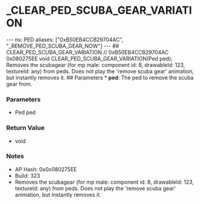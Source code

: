 # _CLEAR_PED_SCUBA_GEAR_VARIATION

--- ns: PED aliases: ["0xB50EB4CCB29704AC", "_REMOVE_PED_SCUBA_GEAR_NOW"] --- ## CLEAR_PED_SCUBA_GEAR_VARIATION  // 0xB50EB4CCB29704AC 0x080275EE void CLEAR_PED_SCUBA_GEAR_VARIATION(Ped ped);  Removes the scubagear (for mp male: component id: 8, drawableId: 123, textureId: any) from peds. Does not play the 'remove scuba gear' animation, but instantly removes it.   ## Parameters * **ped**: The ped to remove the scuba gear from.

### Parameters
* Ped ped

### Return Value
* void

### Notes
* AP Hash: 0x0x080275EE
* Build: 323
* Removes the scubagear (for mp male: component id: 8, drawableId: 123, textureId: any) from peds. Does not play the 'remove scuba gear' animation, but instantly removes it.

